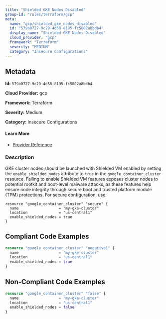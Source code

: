 ```yaml
---
title: "Shielded GKE Nodes Disabled"
group-id: "rules/terraform/gcp"
meta:
  name: "gcp/shielded_gke_nodes_disabled"
  id: "579a0727-9c29-4d58-8195-fc5802a8bdb4"
  display_name: "Shielded GKE Nodes Disabled"
  cloud_provider: "gcp"
  framework: "Terraform"
  severity: "MEDIUM"
  category: "Insecure Configurations"
---
```

## Metadata

**Id:** `579a0727-9c29-4d58-8195-fc5802a8bdb4`

**Cloud Provider:** gcp

**Framework:** Terraform

**Severity:** Medium

**Category:** Insecure Configurations

#### Learn More

 - [Provider Reference](https://registry.terraform.io/providers/hashicorp/google/latest/docs/resources/container_cluster#enable_shielded_nodes)

### Description

 GKE cluster nodes should be launched with Shielded VM enabled by setting the `enable_shielded_nodes` attribute to `true` in the `google_container_cluster` resource. Failing to enable Shielded VM features exposes cluster nodes to potential rootkit and boot-level malware attacks, as these features help ensure node integrity through secure boot and trusted platform module (TPM) protections. For secure configuration, use:

```
resource "google_container_cluster" "secure" {
  name                  = "my-gke-cluster"
  location              = "us-central1"
  enable_shielded_nodes = true
}
```


## Compliant Code Examples
```terraform
resource "google_container_cluster" "negative1" {
  name                  = "my-gke-cluster"
  location              = "us-central1"
  enable_shielded_nodes = true
}
```
## Non-Compliant Code Examples
```terraform
resource "google_container_cluster" "false" {
  name                  = "my-gke-cluster"
  location              = "us-central1"
  enable_shielded_nodes = false
}
```
